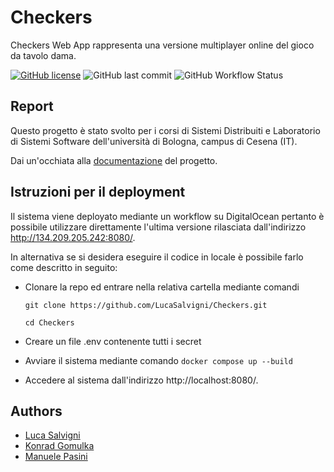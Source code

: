 # Checkers
Checkers Web App rappresenta una versione multiplayer online del gioco da tavolo dama. 

[![GitHub license](https://img.shields.io/github/license/LucaSalvigni/Checkers)](https://github.com/LucaSalvigni/Checkers/blob/main/LICENSE)
![GitHub last commit](https://img.shields.io/github/last-commit/LucaSalvigni/Checkers)
![GitHub Workflow Status](https://img.shields.io/github/workflow/status/LucaSalvigni/Checkers/Delivery)

## Report
Questo progetto è stato svolto per i corsi di Sistemi Distribuiti e Laboratorio di Sistemi Software dell'università di Bologna, campus di Cesena (IT).

Dai un'occhiata alla [documentazione](https://github.com/LucaSalvigni/Checkers/blob/main/doc/Checkers_final_report.pdf) del progetto.

## Istruzioni per il deployment
Il sistema viene deployato mediante un workflow su DigitalOcean pertanto è possibile utilizzare direttamente l'ultima versione rilasciata dall'indirizzo http://134.209.205.242:8080/.

In alternativa se si desidera eseguire il codice in locale è possibile farlo come descritto in seguito:
- Clonare la repo ed entrare nella relativa cartella mediante comandi

    `git clone https://github.com/LucaSalvigni/Checkers.git`

    `cd Checkers`
- Creare un file .env contenente tutti i secret

- Avviare il sistema mediante comando 
    `docker compose up --build`
- Accedere al sistema dall'indirizzo http://localhost:8080/.

## Authors
* [Luca Salvigni](https://github.com/LucaSalvigni)
* [Konrad Gomulka](https://github.com/mcnuggetboii)
* [Manuele Pasini](https://github.com/ManuelePasini)
